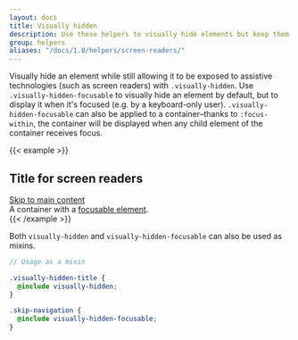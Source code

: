 ```yaml
---
layout: docs
title: Visually hidden
description: Use these helpers to visually hide elements but keep them accessible to assistive technologies.
group: helpers
aliases: "/docs/1.0/helpers/screen-readers/"
---
```


Visually hide an element while still allowing it to be exposed to assistive technologies (such as screen readers) with `.visually-hidden`. Use `.visually-hidden-focusable` to visually hide an element by default, but to display it when it's focused (e.g. by a keyboard-only user). `.visually-hidden-focusable` can also be applied to a container–thanks to `:focus-within`, the container will be displayed when any child element of the container receives focus.

{{< example >}}
<h2 class="visually-hidden">Title for screen readers</h2>
<a class="visually-hidden-focusable" href="#content">Skip to main content</a>
<div class="visually-hidden-focusable">A container with a <a href="#">focusable element</a>.</div>
{{< /example >}}

Both `visually-hidden` and `visually-hidden-focusable` can also be used as mixins.

```scss
// Usage as a mixin

.visually-hidden-title {
  @include visually-hidden;
}

.skip-navigation {
  @include visually-hidden-focusable;
}
```
